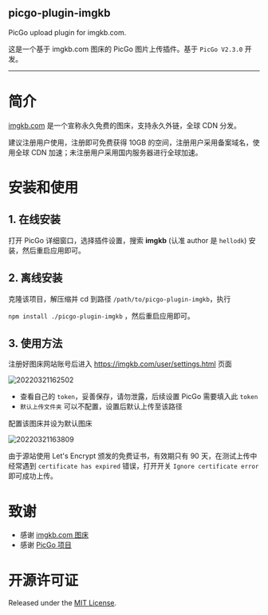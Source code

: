 ## picgo-plugin-imgkb

PicGo upload plugin for imgkb.com.

这是一个基于 imgkb.com 图床的 PicGo 图片上传插件。基于 `PicGo V2.3.0` 开发。

---

# 简介

[imgkb.com](https://imgkb.com/) 是一个宣称永久免费的图床，支持永久外链，全球 CDN 分发。

建议注册用户使用，注册即可免费获得 10GB 的空间，注册用户采用备案域名，使用全球 CDN 加速；未注册用户采用国内服务器进行全球加速。

# 安装和使用

## 1. 在线安装

打开 PicGo 详细窗口，选择插件设置，搜索 **imgkb** (认准 author 是 `hellodk`) 安装，然后重启应用即可。

## 2. 离线安装

克隆该项目，解压缩并 cd 到路径 `/path/to/picgo-plugin-imgkb`，执行

`npm install ./picgo-plugin-imgkb` ，然后重启应用即可。

## 3. 使用方法

注册好图床网站账号后进入 https://imgkb.com/user/settings.html 页面

![20220321162502](https://img.ukx.cn/abcdocker/2022/03/21/be39ac1dd70ee/be39ac1dd70ee.png)

- 查看自己的 `token`，妥善保存，请勿泄露，后续设置 PicGo 需要填入此 `token`
- `默认上传文件夹` 可以不配置，设置后默认上传至该路径

配置该图床并设为默认图床

![20220321163809](https://img.ukx.cn/abcdocker/2022/03/21/c52ea75151377/c52ea75151377.png)

由于源站使用 Let's Encrypt 颁发的免费证书，有效期只有 90 天，在测试上传中经常遇到 `certificate has expired` 错误，打开开关 `Ignore certificate error` 即可成功上传。

# 致谢

- 感谢 [imgkb.com 图床](https://imgkb.com/)
- 感谢 [PicGo 项目](https://github.com/Molunerfinn/PicGo)

# 开源许可证

Released under the [MIT License](https://github.com/hellodk34/picgo-plugin-imgkb/blob/main/LICENSE).
